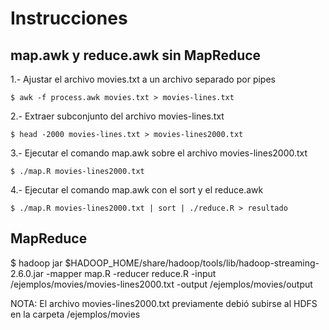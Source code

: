 # Instrucciones

## map.awk y reduce.awk sin MapReduce

1.- Ajustar el archivo movies.txt a un archivo separado por pipes
```
$ awk -f process.awk movies.txt > movies-lines.txt
```

2.- Extraer subconjunto del archivo movies-lines.txt
```
$ head -2000 movies-lines.txt > movies-lines2000.txt
```

3.- Ejecutar el comando map.awk sobre el archivo movies-lines2000.txt
```
$ ./map.R movies-lines2000.txt 
```

4.- Ejecutar el comando map.awk con el sort y el reduce.awk 
```
$ ./map.R movies-lines2000.txt | sort | ./reduce.R > resultado
```

## MapReduce

$ hadoop jar $HADOOP_HOME/share/hadoop/tools/lib/hadoop-streaming-2.6.0.jar -mapper map.R -reducer reduce.R -input /ejemplos/movies/movies-lines2000.txt -output /ejemplos/movies/output

NOTA: El archivo movies-lines2000.txt previamente debió subirse al HDFS en la carpeta /ejemplos/movies
